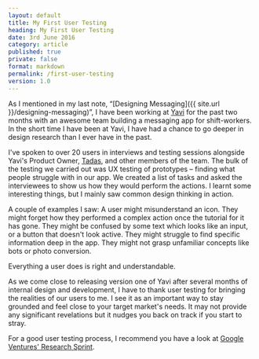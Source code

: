 ```yaml
---
layout: default
title: My First User Testing
heading: My First User Testing
date: 3rd June 2016
category: article
published: true
private: false
format: markdown
permalink: /first-user-testing
version: 1.0
---
```


As I mentioned in my last note, “[Designing Messaging]({{ site.url }}/designing-messaging)”, I have been working at [Yavi](http://yavi.co) for the past two months with an awesome team building a messaging app for shift-workers. In the short time I have been at Yavi, I have had a chance to go deeper in design research than I ever have in the past.

I've spoken to over 20 users in interviews and testing sessions alongside Yavi's Product Owner, [Tadas](http://twitter.com/tadaslab), and other members of the team. The bulk of the testing we carried out was UX testing of prototypes – finding what people struggle with in our app. We created a list of tasks and asked the interviewees to show us how they would perform the actions. I learnt some interesting things, but I mainly saw common design thinking in action.

A couple of examples I saw: A user might misunderstand an icon. They might forget how they performed a complex action once the tutorial for it has gone. They might be confused by some text which looks like an input, or a button that doesn't look active. They might struggle to find specific information deep in the app. They might not grasp unfamiliar concepts like bots or photo conversion.

Everything a user does is right and understandable.

As we come close to releasing version one of Yavi after several months of internal design and development, I have to thank user testing for bringing the realities of our users to me. I see it as an important way to stay grounded and feel close to your target market's needs. It may not provide any significant revelations but it nudges you back on track if you start to stray.

For a good user testing process, I recommend you have a look at [Google Ventures' Research Sprint](https://library.gv.com/the-gv-research-sprint-a-4-day-process-for-answering-important-startup-questions-97279b532b25).
